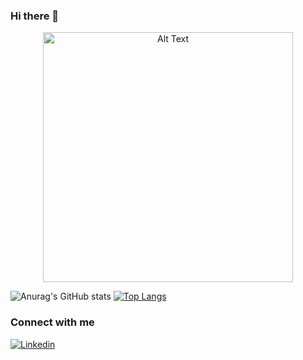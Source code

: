 ### Hi there 👋

<p align="center">
  <img src="https://www.google.com/url?sa=i&url=https%3A%2F%2Fgifs9z.wordpress.com%2F2019%2F06%2F26%2Fthe-office-high-quality-michael-scott-highqualitygifs-lurk-lurker-lurk-much%2F&psig=AOvVaw2P4Lc9CeRcNRllIyMQMlYD&ust=1677077692133000&source=images&cd=vfe&ved=0CBAQjRxqFwoTCOC6uLPvpv0CFQAAAAAdAAAAABAf" alt="Alt Text" width="400" height="400">
</p>

![Anurag's GitHub stats](https://github-readme-stats.vercel.app/api?username=hollymcevoy&show_icons=true&theme=cobalt)
[![Top Langs](https://github-readme-stats.vercel.app/api/top-langs/?username=hollymcevoy&layout=compact)](https://github.com/anuraghazra/github-readme-stats)

### Connect with me 
[![Linkedin](https://images.unsplash.com/photo-1600320040144-c42faa9ee811)](https://www.linkedin.com/in/holly-mcevoy-27b49322b/)


